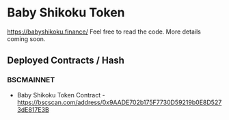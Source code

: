 # Baby Shikoku Token

https://babyshikoku.finance/ Feel free to read the code. More details coming soon.

## Deployed Contracts / Hash

### BSCMAINNET

- Baby Shikoku Token Contract - https://bscscan.com/address/0x9AADE702b175F7730D59219b0E8D5273dE817E3B
